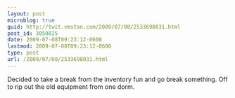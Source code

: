 ```yaml
---
layout: post
microblog: true
guid: http://twit.vmstan.com/2009/07/08/2533698031.html
post_id: 3050825
date: 2009-07-08T09:23:12-0600
lastmod: 2009-07-08T09:23:12-0600
type: post
url: /2009/07/08/2533698031.html
---
```

Decided to take a break from the inventory fun and go break something. Off to rip out the old equipment from one dorm.
